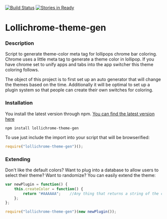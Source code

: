 [![Build Status](https://travis-ci.org/maximx1/lollichrome-theme-gen.svg)](https://travis-ci.org/maximx1/lollichrome-theme-gen)
[![Stories in Ready](https://badge.waffle.io/maximx1/lollichrome-theme-gen.png?label=ready&title=Ready)](https://waffle.io/maximx1/lollichrome-theme-gen)

Lollichrome-theme-gen
=====================

### Description
Script to generate theme-color meta tag for lollipops chrome bar coloring. Chrome uses a little meta tag to generate a theme color in lollipop. If you have chrome set to unify apps and tabs into the app switcher this theme coloring follows. 

The object of this project is to first set up an auto generator that will change the themes based on the time. Additionally it will be optimal to set up a plugin system so that people can create their own switches for coloring. 

### Installation
You install the latest version through npm. [You can find the latest version here](https://www.npmjs.com/package/lollichrome-theme-gen)

```shell
npm install lollichrome-theme-gen
```

To use just include the import into your script that will be browserified:

```javascript
require("lollichrome-theme-gen")();
```

### Extending
Don't like the default colors? Want to plug into a database to allow users to select their theme? Want to randomize? You can easily extend the theme:

```javascript
var newPlugin = function() {
    this.createColor = function() {
        return "#AAAAAA";    //Any thing that returns a string of the color you want.
    };
};

require("lollichrome-theme-gen")(new newPlugin());
```